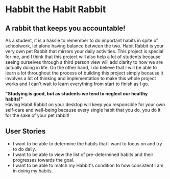 # Habbit the Habit Rabbit

## A rabbit that keeps you accountable!

As a student, it is a hassle to remember to do important habits
in spite of schoolwork, let alone having balance between the two.
Habit Rabbit is your very own pet Rabbit that mirrors your daily activities.
This project is special for me, and I think that this project will also help a lot of students
because seeing ourselves through a third person view will add clarity to how we are actually doing in life.
On the other hand, I do believe that I will be able to learn a lot throughout the process
of building this project simply because it involves a lot of thinking and implementation
to make this whole project works and I can't wait to learn everything from start to finish as I go.  

**"Studying is good, but as students we tend to neglect our healthy habits!"**  
Having Habit Rabbit on your desktop will keep you responsible for your own self-care and well-being
because every single habit that you do, you do it for the sake of your pet rabbit!


## User Stories
* I want to be able to determine the habits that I want to focus on and try to do daily.
* I want to be able to view the list of pre-determined habits and their progresses towards the goal.
* I want to be able to match my Habbit's condition to how consistent I am in doing my habits.